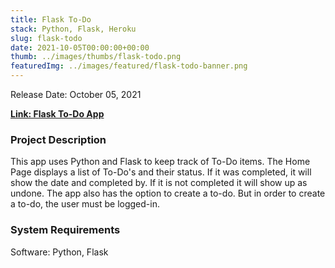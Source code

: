 ```yaml
---
title: Flask To-Do
stack: Python, Flask, Heroku
slug: flask-todo
date: 2021-10-05T00:00:00+00:00
thumb: ../images/thumbs/flask-todo.png
featuredImg: ../images/featured/flask-todo-banner.png
---
```


Release Date: October 05, 2021

[**Link: Flask To-Do App**](https://salty-ocean-44109.herokuapp.com/all)

### Project Description

This app uses Python and Flask to keep track of To-Do items. The Home Page displays a list of To-Do's and their status. If it was completed, it will show the date and completed by. If it is not completed it will show up as undone. The app also has the option to create a to-do. But in order to create a to-do, the user must be logged-in.   

### System Requirements

Software: Python, Flask
